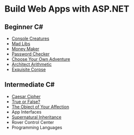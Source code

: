 # Build Web Apps with ASP.NET

## Beginner C#

* [Console Creatures](csharp-console-creatures)
* [Mad Libs](csharp-mad-libs)
* [Money Maker](csharp-money-maker-live)
* [Password Checker](csharp-password-checker)
* [Choose Your Own Adventure](csharp-choose-your-own-adventure)
* [Architect Arithmetic](csharp-architect-arithmetic)
* [Exquisite Corpse](csharp-exquisite-corpse)

## Intermediate C#

* [Caesar Cipher](csharp-caesar-cipher)
* [True or False?](csharp-true-or-false)
* [The Object of Your Affection](csharp-dating-profile)
* App Interfaces
* [Supernatural Inheritance](csharp-supernatural-inheritance)
* Rover Control Center
* Programming Languages